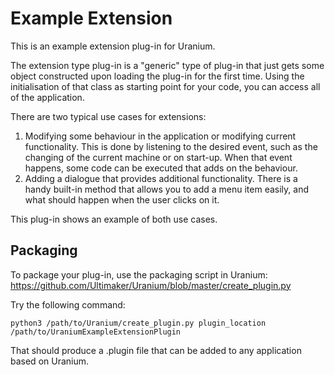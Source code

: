 Example Extension
=================

This is an example extension plug-in for Uranium.

The extension type plug-in is a "generic" type of plug-in that just gets some object constructed upon loading the plug-in for the first time. Using the initialisation of that class as starting point for your code, you can access all of the application.

There are two typical use cases for extensions:
1. Modifying some behaviour in the application or modifying current functionality. This is done by listening to the desired event, such as the changing of the current machine or on start-up. When that event happens, some code can be executed that adds on the behaviour.
2. Adding a dialogue that provides additional functionality. There is a handy built-in method that allows you to add a menu item easily, and what should happen when the user clicks on it.

This plug-in shows an example of both use cases.

Packaging
---------

To package your plug-in, use the packaging script in Uranium: https://github.com/Ultimaker/Uranium/blob/master/create_plugin.py

Try the following command:

    python3 /path/to/Uranium/create_plugin.py plugin_location /path/to/UraniumExampleExtensionPlugin

That should produce a .plugin file that can be added to any application based on Uranium.